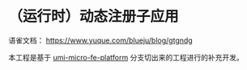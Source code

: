 # （运行时）动态注册子应用

语雀文档：
https://www.yuque.com/blueju/blog/gtgndg

本工程是基于 [umi-micro-fe-platform](https://github.com/blueju/umi-docs/tree/umi-micro-fe-platform) 分支切出来的工程进行的补充开发。
